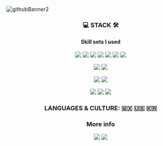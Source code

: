![githubBanner2](https://user-images.githubusercontent.com/67306416/112152619-d3cc6b00-8c25-11eb-8320-ddf981f22e24.png)

<h3 align="center">💻 STACK 🛠</h3>
<h4 align="center">Skill sets I used</h4>
<p align="center">
  <img src="https://img.shields.io/badge/-Javascript-F7DF1E?style=for-the-badge&logo=javascript&logoColor=white">
  <img src="https://img.shields.io/badge/-React-61DAFB?style=for-the-badge&logo=react&logoColor=white">
  <img src="https://img.shields.io/badge/-Redux-764ABC?style=for-the-badge&logo=redux&logoColor=white">
  <img src="https://img.shields.io/badge/-Typescript-3178C6?style=for-the-badge&logo=typescript&logoColor=white">
  <img src="https://img.shields.io/badge/-HTML-E34F26?style=for-the-badge&logo=HTML5&logoColor=white">
  <img src="https://img.shields.io/badge/-CSS-1572B6?style=for-the-badge&logo=css3&logoColor=white">
  <img src="https://img.shields.io/badge/-Styled components-DB7093?style=for-the-badge&logo=styled-components&logoColor=white">
</p>
<p align="center">
  <img src="https://img.shields.io/badge/-Node.js-339933?style=for-the-badge&logo=node.js&logoColor=white">
  <img src="https://img.shields.io/badge/-Express-000000?style=for-the-badge&logo=express&logoColor=white">
</p>
<p align="center">
  <img src="https://img.shields.io/badge/-Mysql-4479A1?style=for-the-badge&logo=mysql&logoColor=white">
  <img src="https://img.shields.io/badge/-Sequelize-blue?style=for-the-badge">
</p>
<p align="center">
  <img src="https://img.shields.io/badge/-Notion-000000?style=for-the-badge&logo=notion&logoColor=white">
  <img src="https://img.shields.io/badge/-Slack-4A154B?style=for-the-badge&logo=slack&logoColor=white">
  <img src="https://img.shields.io/badge/-AWS-232F3E?style=for-the-badge&logo=amazon-aws&logoColor=white">
</p>

<h3 align="center"> LANGUAGES & CULTURE: 🇲🇽 🇺🇸 🇰🇷</h2>

<h3 align="center">More info</h2>
<p align="center">
  <img src="https://img.shields.io/badge/-Tech%20Blog-11B48A?style=for-the-badge&logo=vimeo&logoColor=white">
<!--   <img src="https://img.shields.io/badge/-Instagram-E4405F?style=for-the-badge&logo=instagram&logoColor=white&link=https://www.instagram.com/zenoanjh/"> -->
  <img src="https://img.shields.io/badge/-Gmail-EA4335?style=for-the-badge&logo=gmail&logoColor=white&link=jha0402@gmail.com">
</p>
